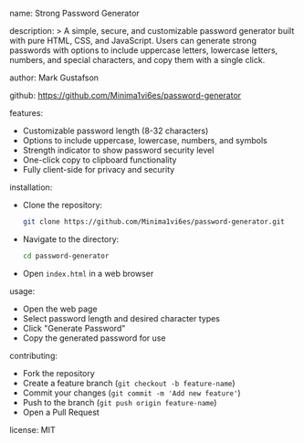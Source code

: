 name: Strong Password Generator

description: >
  A simple, secure, and customizable password generator built with pure HTML, CSS, and JavaScript. 
  Users can generate strong passwords with options to include uppercase letters, lowercase letters, numbers, 
  and special characters, and copy them with a single click.

author: Mark Gustafson

github: https://github.com/Minima1vi6es/password-generator

features:
  - Customizable password length (8-32 characters)
  - Options to include uppercase, lowercase, numbers, and symbols
  - Strength indicator to show password security level
  - One-click copy to clipboard functionality
  - Fully client-side for privacy and security

installation:
  - Clone the repository:
    ```sh
    git clone https://github.com/Minima1vi6es/password-generator.git
    ```
  - Navigate to the directory:
    ```sh
    cd password-generator
    ```
  - Open `index.html` in a web browser

usage:
  - Open the web page
  - Select password length and desired character types
  - Click "Generate Password"
  - Copy the generated password for use

contributing:
  - Fork the repository
  - Create a feature branch (`git checkout -b feature-name`)
  - Commit your changes (`git commit -m 'Add new feature'`)
  - Push to the branch (`git push origin feature-name`)
  - Open a Pull Request

license: MIT
